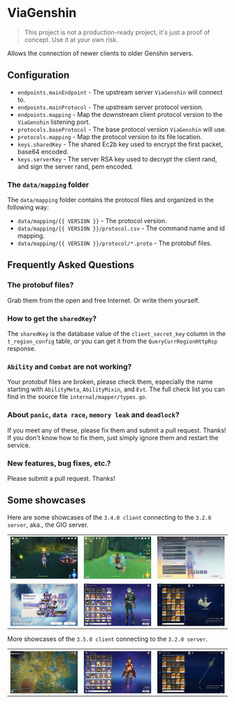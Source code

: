 # ViaGenshin

> This project is not a production-ready project, it's just a proof of concept. Use it at your own risk.

Allows the connection of newer clients to older Genshin servers.

## Configuration

- `endpoints.mainEndpoint` - The upstream server `ViaGenshin` will connect to.
- `endpoints.mainProtocol` - The upstream server protocol version.
- `endpoints.mapping` - Map the downstream client protocol version to the `ViaGenshin` listening port.
- `protocols.baseProtocol` - The base protocol version `ViaGenshin` will use.
- `protocols.mapping` - Map the protocol version to its file location.
- `keys.sharedKey` - The shared Ec2b key used to encrypt the first packet, base64 encoded.
- `keys.serverKey` - The server RSA key used to decrypt the client rand, and sign the server rand, pem encoded.

### The `data/mapping` folder

The `data/mapping` folder contains the protocol files and organized in the following way:

- `data/mapping/{{ VERSION }}` - The protocol version.
- `data/mapping/{{ VERSION }}/protocol.csv` - The command name and id mapping.
- `data/mapping/{{ VERSION }}/protocol/*.proto` - The protobuf files.

## Frequently Asked Questions

### The protobuf files?

Grab them from the open and free Internet. Or write them yourself.

### How to get the `sharedKey`?

The `sharedKey` is the database value of the `client_secret_key` column in the `t_region_config` table, or you can get it from the `QueryCurrRegionHttpRsp` response.

### `Ability` and `Combat` are not working?

Your protobuf files are broken, please check them, especially the name starting with `AbilityMeta`, `AbilityMixin`, and `Evt`.
The full check list you can find in the source file `internal/mapper/types.go`.

### About `panic`, `data race`, `memory leak` and `deadlock`?

If you meet any of these, please fix them and submit a pull request. Thanks! If you don't know how to fix them, just simply ignore them and restart the service.

### New features, bug fixes, etc.?

Please submit a pull request. Thanks!

## Some showcases

Here are some showcases of the `3.4.0 client` connecting to the `3.2.0 server`, aka., the GIO server.

|            |            |            |
| :--------: | :--------: | :--------: |
| ![](1.jpg) | ![](2.jpg) | ![](3.jpg) |
| ![](4.jpg) | ![](5.jpg) | ![](6.jpg) |

More showcases of the `3.5.0 client` connecting to the `3.2.0 server`.

|            |            |            |
| :--------: | :--------: | :--------: |
| ![](7.jpg) | ![](8.jpg) | ![](9.jpg) |
